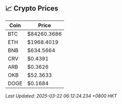 ## 📈 Crypto Prices

| Coin | Price |
| ---- | ----- |
| BTC | $84260.3686 |
| ETH | $1968.4019 |
| BNB | $634.5664 |
| CRV | $0.4391 |
| ARB | $0.3626 |
| OKB | $52.3633 |
| DOGE | $0.1684 |

_Last Updated: 2025-03-22 06:12:24.234 +0800 HKT_